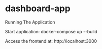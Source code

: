# dashboard-app

Running The Application

Start application:
docker-compose up --build

Access the frontend at: http://localhost:3000

